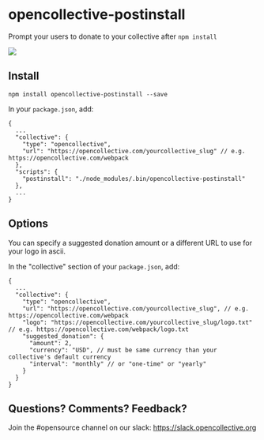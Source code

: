 # opencollective-postinstall
Prompt your users to donate to your collective after `npm install`

![](https://cl.ly/323M3x2Y1J3E/Screen%20Shot%202017-02-22%20at%202.03.58%20AM.png)

## Install

    npm install opencollective-postinstall --save

In your `package.json`, add:

    {
      ...
      "collective": {
        "type": "opencollective",
        "url": "https://opencollective.com/yourcollective_slug" // e.g. https://opencollective.com/webpack
      },
      "scripts": {
        "postinstall": "./node_modules/.bin/opencollective-postinstall"
      },
      ...
    }

## Options

You can specify a suggested donation amount or a different URL to use for your logo in ascii.

In the "collective" section of your `package.json`, add: 

    {
      ...
      "collective": {
        "type": "opencollective",
        "url": "https://opencollective.com/yourcollective_slug", // e.g. https://opencollective.com/webpack
        "logo": "https://opencollective.com/yourcollective_slug/logo.txt" // e.g. https://opencollective.com/webpack/logo.txt
        "suggested_donation": {
          "amount": 2,
          "currency": "USD", // must be same currency than your collective's default currency
          "interval": "monthly" // or "one-time" or "yearly"
        }
      }
    }


## Questions? Comments? Feedback?

Join the #opensource channel on our slack: https://slack.opencollective.org

